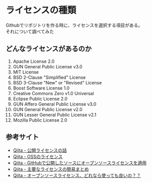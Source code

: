 # ライセンスの種類

Githubでリポジトリを作る時に、ライセンスを選択する項目がある。  
それについて調べてみた

## どんなライセンスがあるのか

1. Apache License 2.0
2. GUN General Public License v3.0
3. MIT License
4. BSD 2-Clause "Simplified" License
5. BSD 3-Clause "New" or "Revised" License
6. Boost Software License 1.0
7. Creative Commons Zero v1.0 Universal
8. Eclipse Public License 2.0
9. GUN Affero General Public License v3.0
10. GUN General Public License v2.0
11. GUN Lesser General Public License v2.1
12. Mozilla Public License 2.0

## 参考サイト

- [Qiita - 公開ライセンスの話](https://qiita.com/lovee/items/484ae3fc038314a64ee2)
- [Qiita - OSSのライセンス](https://qiita.com/You_name_is_YU/items/84e428ab59dc12924b46)
- [Qiita - GitHubで公開したソースにオープンソースライセンスを適用](https://qiita.com/legitwhiz/items/bb34ef20ba23336e0c87)
- [Qiita - 主要なライセンスの簡易まとめ](https://qiita.com/azucat2/items/6d71f37832191a7c151a)
- [Qiita - オープンソースライセンス、どれなら使っても良いの？？](https://qiita.com/fate_shelled/items/a928709d7610cee5aa66)
